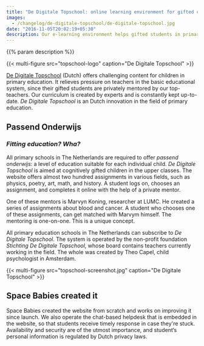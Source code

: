 ```yaml
---
title: "De Digitale Topschool: online learning environment for gifted children"
images:
  - /changelog/de-digitale-topschool/de-digitale-topschool.jpg
date: "2016-11-05T20:02:19+05:30"
description: Our e-learning environment helps gifted students in primary education by matching them with a private mentor.
---
```

{{% param description %}}

{{< multi-figure src="topschool-logo" caption="De Digitale Topschool" >}}

[De Digitale Topschool](https://www.dedigitaletopschool.nl) (Dutch) offers challenging content for children in primary education. It relieves pressure on teachers in the basic educational system, since their gifted students are privately mentored by our top-teachers. Our curriculum is created by experts and is constantly kept up-to-date. _De Digitale Topschool_ is an Dutch innovation in the field of primary education.

## Passend Onderwijs
### _Fitting education? Wha?_


All primary schools in The Netherlands are required to offer _passend onderwijs_: a level of education suitable for each individual child. _De Digitale Topschool_ is aimed at cognitively gifted children in the upper classes. The website offers almost two hundred assignments in various fields, such as physics, poetry, art, math, and history. A student logs on, chooses an assignment, and completes it online with the help of a private mentor.

One of these mentors is Marvyn Koning, researcher at LUMC. He created a series of assignments about blood and cancer. A student who chooses one of these assignments, can get matched with Marvym himself. The mentoring is one-on-one. This is a unique concept.

All primary education schools in The Netherlands can subscribe to _De Digitale Topschool_. The system is operated by the non-profit foundation _Stichting De Digitale Topschool_, whose board contains teachers currently working in the field. The whole was created by Theo Capel, child psychologist in Amsterdam.

{{< multi-figure src="topschool-screenshot.jpg" caption="De Digitale Topschool" >}}

## Space Babies created it
Space Babies created the website from scratch and works on improving it since launch. We also operate the chat-based helpdesk that is embedded in the website, so that students receive timely response in case they're stuck. Availability and security are of the utmost importance, and student‘s personal information is regulated by Dutch privacy laws.
